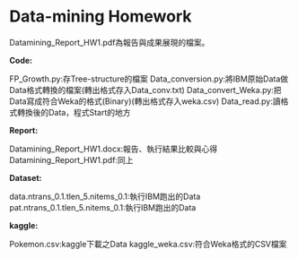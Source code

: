 # Data-mining Homework

Datamining_Report_HW1.pdf為報告與成果展現的檔案。

**Code:**


FP_Growth.py:存Tree-structure的檔案
Data_conversion.py:將IBM原始Data做Data格式轉換的檔案(轉出格式存入Data_conv.txt)
Data_convert_Weka.py:把Data寫成符合Weka的格式(Binary)(轉出格式存入weka.csv)
Data_read.py:讀格式轉換後的Data，程式Start的地方

**Report:**


Datamining_Report_HW1.docx:報告、執行結果比較與心得
Datamining_Report_HW1.pdf:同上

**Dataset:**


data.ntrans_0.1.tlen_5.nitems_0.1:執行IBM跑出的Data
pat.ntrans_0.1.tlen_5.nitems_0.1:執行IBM跑出的Data

**kaggle:**


Pokemon.csv:kaggle下載之Data
kaggle_weka.csv:符合Weka格式的CSV檔案
